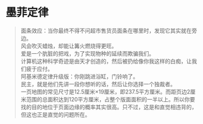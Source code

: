 # 墨菲定律
> 面条效应：当你最终不得不问超市售货员面条在哪里时，发现它其实就在旁边。  
> 风会吹灭蜡烛，却能让篝火燃烧得更旺。  
> 爱是一个肮脏的把戏，为了实现物种的延续而欺骗我们。  
> 计算机这种科学奇迹是由天才创造的，然后被扔给像你我这样的白痴，让我们疲于应付。  
> 阿基米德定律升级版：你刚跳进浴缸，门铃响了。  
> 民主，就是他们先讲一段你想听的话，然后让你选择一个独裁者。  
> 一页地图的常见尺寸是12.5厘米×19厘米，即237.5平方厘米。而距页边2厘米范围的总面积达到120平方厘米，占整个版面面积的一半以上。所以你要找的目的地位于页面边缘的概率其实很高。只不过，这是和直觉相违背的，但这也正是直觉的问题所在。  
